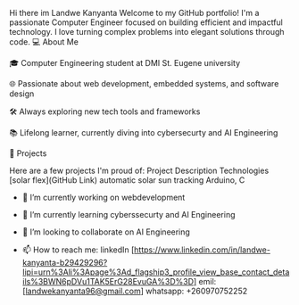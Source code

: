  Hi there im Landwe Kanyanta
Welcome to my GitHub portfolio! I'm a passionate Computer Engineer focused on building efficient and impactful technology. I love turning complex problems into elegant solutions through code.
💻 About Me

   🎓 Computer Engineering student at DMI St. Eugene university 

   🌐 Passionate about web development, embedded systems, and software design

   🛠️ Always exploring new tech tools and frameworks

   📚 Lifelong learner, currently diving into cybersecurty and AI Engineering 

🚀 Projects

Here are a few projects I'm proud of:
Project	                      Description	                       Technologies
[solar flex](GitHub Link)	 automatic solar sun tracking          	Arduino, C 

- 🔭 I’m currently working on webdevelopment
- 🌱 I’m currently learning cyberssecurty and AI Engineering
- 👯 I’m looking to collaborate on AI Engineering
 
- 📫 How to reach me: linkedIn [https://www.linkedin.com/in/landwe-kanyanta-b29429296?lipi=urn%3Ali%3Apage%3Ad_flagship3_profile_view_base_contact_details%3BWN6pDVu1TAK5ErG28EvuGA%3D%3D]
emil: [landwekanyanta96@gmail.com]
whatsapp: +260970752252
